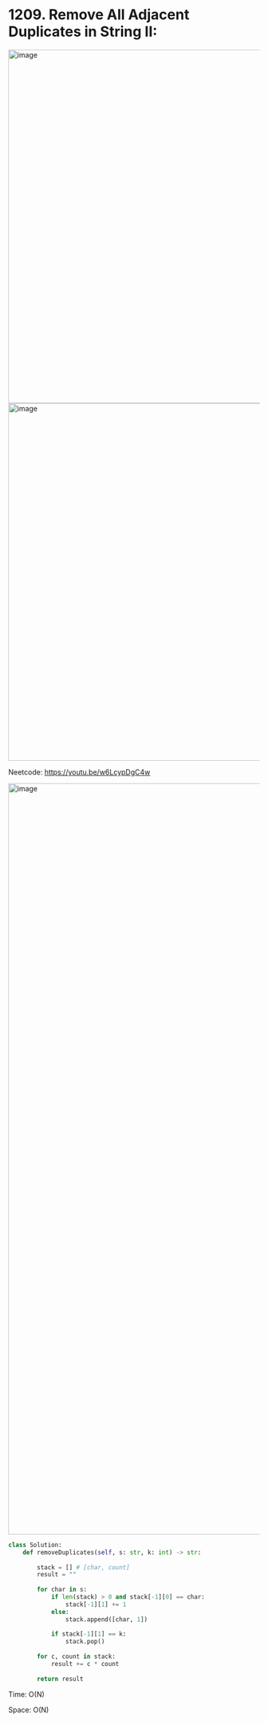 # 1209. Remove All Adjacent Duplicates in String II:

<img width="707" alt="image" src="https://user-images.githubusercontent.com/35987583/170479321-a4e61dae-ad2e-4544-a913-356ee9b4af3b.png">
<img width="715" alt="image" src="https://user-images.githubusercontent.com/35987583/170479343-dd3924e4-ddd0-4e03-928b-c9ceff684427.png">


Neetcode: https://youtu.be/w6LcypDgC4w

<img width="1502" alt="image" src="https://user-images.githubusercontent.com/35987583/170479421-c1384d64-18b1-4620-b569-0d3190763e1f.png">


```python
class Solution:
    def removeDuplicates(self, s: str, k: int) -> str:
        
        stack = [] # [char, count]
        result = ""
        
        for char in s:
            if len(stack) > 0 and stack[-1][0] == char:
                stack[-1][1] += 1
            else:
                stack.append([char, 1])
                
            if stack[-1][1] == k:
                stack.pop()
        
        for c, count in stack:
            result += c * count
            
        return result
```

Time: O(N)

Space: O(N)
